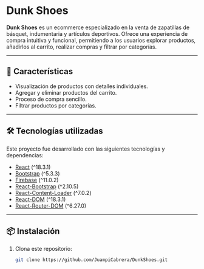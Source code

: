 # Dunk Shoes

**Dunk Shoes** es un ecommerce especializado en la venta de zapatillas de básquet, indumentaria y artículos deportivos. Ofrece una experiencia de compra intuitiva y funcional, permitiendo a los usuarios explorar productos, añadirlos al carrito, realizar compras y filtrar por categorías.

---

## 🚀 Características
- Visualización de productos con detalles individuales.
- Agregar y eliminar productos del carrito.
- Proceso de compra sencillo.
- Filtrar productos por categorías.

---

## 🛠️ Tecnologías utilizadas
Este proyecto fue desarrollado con las siguientes tecnologías y dependencias:

- [React](https://reactjs.org/) (^18.3.1)
- [Bootstrap](https://getbootstrap.com/) (^5.3.3)
- [Firebase](https://firebase.google.com/) (^11.0.2)
- [React-Bootstrap](https://react-bootstrap.github.io/) (^2.10.5)
- [React-Content-Loader](https://github.com/danilowoz/react-content-loader) (^7.0.2)
- [React-DOM](https://react.dev/) (^18.3.1)
- [React-Router-DOM](https://reactrouter.com/) (^6.27.0)

---

## 📦 Instalación

1. Clona este repositorio:
   ```bash
   git clone https://github.com/JuampiCabrera/DunkShoes.git
